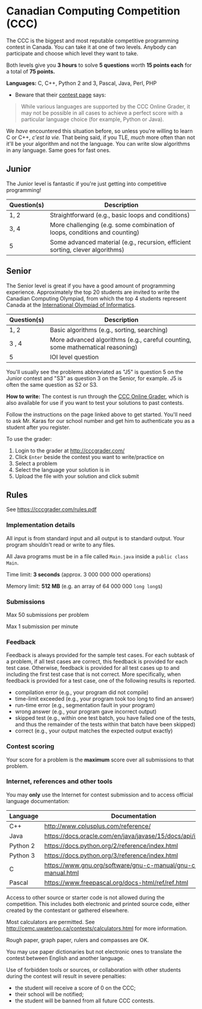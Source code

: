 # Canadian Computing Competition (CCC)

The CCC is the biggest and most reputable competitive programming contest in Canada. You can take it at one of two levels. Anybody can participate and choose which level they want to take.

Both levels give you **3 hours** to solve **5 questions** worth **15 points each** for a total of **75 points.**

**Languages:** C, C++, Python 2 and 3, Pascal, Java, Perl, PHP

- Beware that their [contest page](https://cemc.uwaterloo.ca/contests/computing/details.html) says:

> While various languages are supported by the CCC Online Grader, it may not be possible in all cases to achieve a perfect score with a particular language choice (for example, Python or Java).

We *have* encountered this situation before, so unless you're willing to learn C or C++, *c'est la vie.* That being said, if you TLE, *much* more often than not it'll be your algorithm and not the language. You can write slow algorithms in any language. Same goes for fast ones.

## Junior

The Junior level is fantastic if you're just getting into competitive programming!

| Question(s) | Description                                                                    |
| ----------- | ------------------------------------------------------------------------------ |
| 1, 2        | Straightforward (e.g., basic loops and conditions)                             |
| 3, 4        | More challenging (e.g. some combination of loops, conditions and counting)     |
| 5           | Some advanced material (e.g., recursion, efficient sorting, clever algorithms) |

## Senior

The Senior level is great if you have a good amount of programming experience. Approximately the top 20 students are invited to write the Canadian Computing Olympiad, from which the top 4 students represent Canada at the [International Olympiad of Informatics](/ioi/README.md).

| Question(s) | Description                                                                    |
| ----------- | ------------------------------------------------------------------------------ |
| 1, 2        | Basic algorithms (e.g., sorting, searching)                                    |
| 3 , 4       | More advanced algorithms (e.g., careful counting, some mathematical reasoning) |
| 5           | IOI level question                                                             |

You'll usually see the problems abbreviated as "J5" is question 5 on the Junior contest and "S3" as question 3 on the Senior, for example. J5 is often the same question as S2 or S3.

**How to write:** The contest is run through the [CCC Online Grader](https://www.cemc.uwaterloo.ca/contests/computing/computing-grader.html), which is also available for use if you want to test your solutions to past contests.

Follow the instructions on the page linked above to get started. You'll need to ask Mr. Karas for our school number and get him to authenticate you as a student after you register.

To use the grader:

1. Login to the grader at <http://cccgrader.com/>
2. Click `Enter` beside the contest you want to write/practice on
3. Select a problem
4. Select the language your solution is in
5. Upload the file with your solution and click submit

## Rules

See <https://cccgrader.com/rules.pdf>

### Implementation details

All input is from standard input and all output is to standard output. Your program shouldn't read or write to any files.

All Java programs must be in a file called `Main.java` inside a `public class Main`.

Time limit: **3 seconds** (approx. 3 000 000 000 operations)

Memory limit: **512 MB** (e.g. an array of 64 000 000 `long long`s)

### Submissions

Max 50 submissions per problem

Max 1 submission per minute

### Feedback

Feedback is always provided for the sample test cases. For each subtask of a problem, if all test cases are correct, this feedback is provided for each test case. Otherwise, feedback is provided for all test cases up to and including the first test case that is not correct. More specifically, when feedback is provided for a test case, one of the following results is reported.

- compilation error (e.g., your program did not compile)
- time-limit exceeded (e.g., your program took too long to find an answer)
- run-time error (e.g., segmentation fault in your program)
- wrong answer (e.g., your program gave incorrect output)
- skipped test (e.g., within one test batch, you have failed one of the tests, and thus the remainder of the tests within that batch have been skipped)
- correct (e.g., your output matches the expected output exactly)

### Contest scoring

Your score for a problem is the **maximum** score over all submissions to that problem.

### Internet, references and other tools

You may **only** use the Internet for contest submission and to access official language documentation:

| Language | Documentation                                                   |
| -------- | --------------------------------------------------------------- |
| C++      | <http://www.cplusplus.com/reference/>                           |
| Java     | <https://docs.oracle.com/en/java/javase/15/docs/api/index.html> |
| Python 2 | <https://docs.python.org/2/reference/index.html>                |
| Python 3 | <https://docs.python.org/3/reference/index.html>                |
| C        | <https://www.gnu.org/software/gnu-c-manual/gnu-c-manual.html>   |
| Pascal   | <https://www.freepascal.org/docs-html/ref/ref.html>             |

Access to other source or starter code is not allowed during the competition. This includes both electronic and printed source code, either created by the contestant or gathered elsewhere.

Most calculators are permitted. See <http://cemc.uwaterloo.ca/contests/calculators.html> for more information.

Rough paper, graph paper, rulers and compasses are OK.

You may use paper dictionaries but not electronic ones to translate the contest between English and another language.

Use of forbidden tools or sources, or collaboration with other students during the contest will result in severe penalties:

- the student will receive a score of 0 on the CCC;
- their school will be notified;
- the student will be banned from all future CCC contests.
